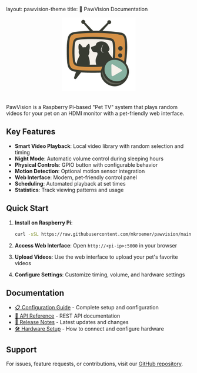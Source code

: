 layout: pawvision-theme
title: 🐾 PawVision Documentation
<div style="text-align: center; margin-bottom: 2rem;">
  <img src="pawvision.png" alt="PawVision Logo" height="200"/>
</div>

PawVision is a Raspberry Pi-based "Pet TV" system that plays random videos for your pet on an HDMI monitor with a pet-friendly web interface.

## Key Features

- **Smart Video Playback**: Local video library with random selection and timing
- **Night Mode**: Automatic volume control during sleeping hours
- **Physical Controls**: GPIO button with configurable behavior
- **Motion Detection**: Optional motion sensor integration
- **Web Interface**: Modern, pet-friendly control panel
- **Scheduling**: Automated playback at set times
- **Statistics**: Track viewing patterns and usage

## Quick Start

1. **Install on Raspberry Pi**:

   ```bash
   curl -sSL https://raw.githubusercontent.com/mkroemer/pawvision/main/install.sh | bash
   ```
2. **Access Web Interface**:
   Open `http://<pi-ip>:5000` in your browser
3. **Upload Videos**:
   Use the web interface to upload your pet's favorite videos
4. **Configure Settings**:
   Customize timing, volume, and hardware settings

## Documentation

- [📋 Configuration Guide](configuration.html) - Complete setup and configuration
- [🔌 API Reference](api.html) - REST API documentation
- [📝 Release Notes](releases.html) - Latest updates and changes
- [🛠️ Hardware Setup](hardware.md) - How to connect and configure hardware

## Support

For issues, feature requests, or contributions, visit our [GitHub repository](https://github.com/mkroemer/PawVision).
